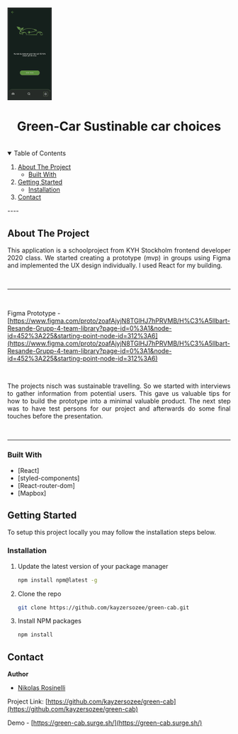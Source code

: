 <br />
<p align="center">
  <p>
    <img src="./readme.gif" alt="Logo" width="100" height="">
  </p>

  <h1 align="center">Green-Car Sustinable car choices</h1>

</p>
<br />

<details open="open">
  <summary>Table of Contents</summary>
  <ol>
    <li>
      <a href="#about-the-project">About The Project</a>
      <ul>
        <li><a href="#built-with">Built With</a></li>
      </ul>
    </li>
    <li>
      <a href="#getting-started">Getting Started</a>
      <ul>
        <li><a href="#installation">Installation</a></li>
      </ul>
    </li>
    <li><a href="#contact">Contact</a></li>
  </ol>
</details>
----
<br />

## About The Project

<p align="justify">
This application is a schoolproject from KYH Stockholm frontend developer 2020 class. 
We started creating a prototype (mvp) in groups using Figma and implemented the UX design individually. I used React for my building.
</p>
</br>

---

</br>

Figma Prototype - [https://www.figma.com/proto/zoafAjyjN8TGlHJ7hPRVMB/H%C3%A5llbart-Resande-Grupp-4-team-library?page-id=0%3A1&node-id=452%3A225&starting-point-node-id=312%3A6](https://www.figma.com/proto/zoafAjyjN8TGlHJ7hPRVMB/H%C3%A5llbart-Resande-Grupp-4-team-library?page-id=0%3A1&node-id=452%3A225&starting-point-node-id=312%3A6)

</br>

<p align="justify">
The projects nisch was sustainable travelling. So we started with interviews to gather information from potential users. This gave us valuable tips for how to build the prototype into a minimal valuable product. The next step was to have test persons for our project and afterwards do some final touches before the presentation.
</p>
</br>

---

### Built With

- [React]
- [styled-components]
- [React-router-dom]
- [Mapbox]

## Getting Started

To setup this project locally you may follow the installation steps below.

### Installation

1. Update the latest version of your package manager
   ```sh
   npm install npm@latest -g
   ```
2. Clone the repo
   ```sh
   git clone https://github.com/kayzersozee/green-cab.git
   ```
3. Install NPM packages
   ```sh
   npm install
   ```

## Contact

**Author**

- [Nikolas Rosinelli](https://github.com/kayzersozee)

Project Link: [https://github.com/kayzersozee/green-cab](https://github.com/kayzersozee/green-cab)

Demo - [https://green-cab.surge.sh/](https://green-cab.surge.sh/)
